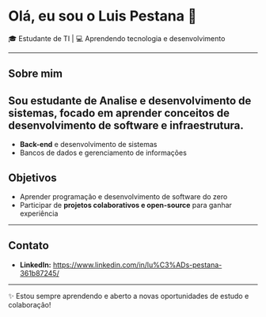 # Olá, eu sou o Luis Pestana 👋

🎓 Estudante de TI | 💻 Aprendendo tecnologia e desenvolvimento 

---

## Sobre mim
Sou estudante de Analise e desenvolvimento de sistemas, focado em aprender conceitos de **desenvolvimento de software e infraestrutura**. 
---

- **Back-end** e desenvolvimento de sistemas  
- Bancos de dados e gerenciamento de informações  
 

## Objetivos
- Aprender programação e desenvolvimento de software do zero  
- Participar de **projetos colaborativos e open-source** para ganhar experiência  

---

## Contato
- **LinkedIn:** https://www.linkedin.com/in/lu%C3%ADs-pestana-361b87245/
 

---

✨ Estou sempre aprendendo e aberto a novas oportunidades de estudo e colaboração!
